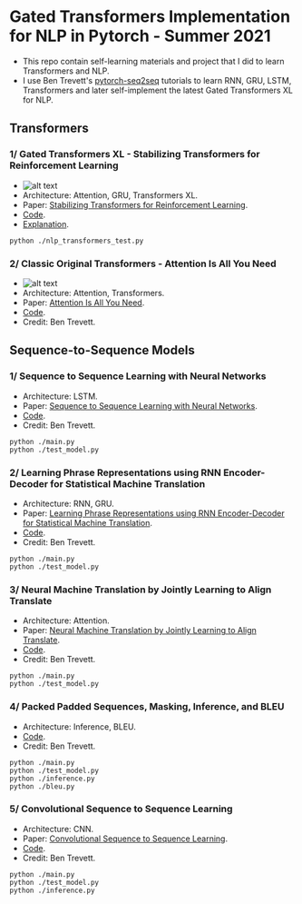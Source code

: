 # Gated Transformers Implementation for NLP in Pytorch - Summer 2021
- This repo contain self-learning materials and project that I did to learn Transformers and NLP.
- I use Ben Trevett's [pytorch-seq2seq](https://github.com/bentrevett/pytorch-seq2seq) tutorials to learn RNN, GRU, LSTM, Transformers and later self-implement the latest Gated Transformers XL for NLP.

## Transformers
### 1/ Gated Transformers XL - Stabilizing Transformers for Reinforcement Learning
- ![alt text](https://github.com/mnguyen0226/gated_transformers_nlp/blob/main/imgs/gated_transformers.png)
- Architecture: Attention, GRU, Transformers XL.
- Paper: [Stabilizing Transformers for Reinforcement Learning](https://arxiv.org/abs/1910.06764).
- [Code](https://github.com/mnguyen0226/gated_transformers_nlp/tree/main/src/gated_transformers_nlp/utils/gated_transformers).
- [Explanation]().
```
python ./nlp_transformers_test.py
```

### 2/ Classic Original Transformers - Attention Is All You Need
- ![alt text](https://github.com/mnguyen0226/gated_transformers_nlp/blob/main/imgs/original_transformers.png)
- Architecture: Attention, Transformers.
- Paper: [Attention Is All You Need](https://arxiv.org/abs/1706.03762).
- [Code](https://github.com/mnguyen0226/gated_transformers_nlp/tree/main/src/gated_transformers_nlp/utils/original_transformers).
- Credit: Ben Trevett.

## Sequence-to-Sequence Models
### 1/ Sequence to Sequence Learning with Neural Networks
- Architecture: LSTM.
- Paper: [Sequence to Sequence Learning with Neural Networks](https://arxiv.org/abs/1409.3215).
- [Code](https://github.com/mnguyen0226/gated_transformers_nlp/tree/main/src/seq2seq_nlp/seq2seq_with_nn).
- Credit: Ben Trevett.
```
python ./main.py
python ./test_model.py
```

### 2/ Learning Phrase Representations using RNN Encoder-Decoder for Statistical Machine Translation
- Architecture: RNN, GRU.
- Paper: [Learning Phrase Representations using RNN Encoder-Decoder for Statistical Machine Translation](https://arxiv.org/abs/1406.1078).
- [Code](https://github.com/mnguyen0226/gated_transformers_nlp/tree/main/src/seq2seq_nlp/statistical_machine_translation).
- Credit: Ben Trevett.
```
python ./main.py
python ./test_model.py
```

### 3/ Neural Machine Translation by Jointly Learning to Align Translate
- Architecture: Attention.
- Paper: [Neural Machine Translation by Jointly Learning to Align Translate](https://arxiv.org/abs/1409.0473).
- [Code](https://github.com/mnguyen0226/gated_transformers_nlp/tree/main/src/seq2seq_nlp/nmt_jointly_learning).
- Credit: Ben Trevett.
```
python ./main.py
python ./test_model.py
```

### 4/ Packed Padded Sequences, Masking, Inference, and BLEU
- Architecture: Inference, BLEU.
- [Code](https://github.com/mnguyen0226/gated_transformers_nlp/tree/main/src/seq2seq_nlp/packed_padded_sequences_bleu).
- Credit: Ben Trevett.
```
python ./main.py
python ./test_model.py
python ./inference.py
python ./bleu.py
```

### 5/ Convolutional Sequence to Sequence Learning
- Architecture: CNN.
- Paper: [Convolutional Sequence to Sequence Learning](https://arxiv.org/abs/1705.03122).
- [Code](https://github.com/mnguyen0226/gated_transformers_nlp/tree/main/src/seq2seq_nlp/conv_seq2seq).
- Credit: Ben Trevett.
```
python ./main.py
python ./test_model.py
python ./inference.py
```







